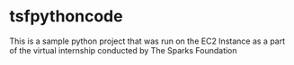 # tsfpythoncode
This is a sample python project that was run on the EC2  Instance as a part of the virtual internship conducted by The Sparks Foundation
